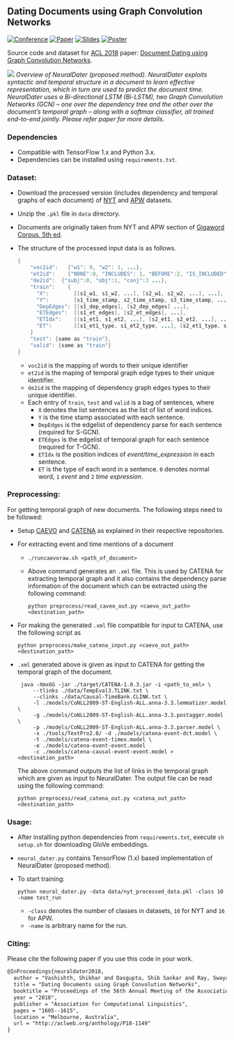 ## Dating Documents using Graph Convolution Networks

[![Conference](http://img.shields.io/badge/ACL-2018-4b44ce.svg)](https://www.aclweb.org/anthology/P18-1149/)
[![Paper](http://img.shields.io/badge/paper-arxiv.1902.00175-B31B1B.svg)](https://arxiv.org/abs/1902.00175)
[![Slides](http://img.shields.io/badge/slides-pdf-green.svg)](https://shikhar-vashishth.github.io/assets/pdf/slides_neuraldater.pdf)
[![Poster](http://img.shields.io/badge/poster-pdf-blue.svg)](https://shikhar-vashishth.github.io/assets/pdf/neuraldater_poster.pdf)


Source code and dataset for [ACL 2018](http://acl2018.org) paper: [Document Dating using Graph Convolution Networks](http://malllabiisc.github.io/publications/papers/neuraldater_acl18.pdf).

![](https://raw.githubusercontent.com/malllabiisc/NeuralDater/master/overview.png)
*Overview of NeuralDater (proposed method). NeuralDater exploits syntactic and temporal structure in a document to learn effective representation, which in turn are used to predict the document time. NeuralDater uses a Bi-directional LSTM (Bi-LSTM), two Graph Convolution Networks (GCN) – one over the dependency tree and the other over the document’s temporal graph – along with a softmax classifier, all trained end-to-end jointly. Please refer paper for more details.*
### Dependencies

* Compatible with TensorFlow 1.x and Python 3.x.
* Dependencies can be installed using `requirements.txt`.


### Dataset:

* Download the processed version (includes dependency and temporal graphs of each document) of [NYT](https://drive.google.com/open?id=1LcVaaffnW2ivnRTAVDiioYNXGtfSKvRy) and [APW](https://drive.google.com/open?id=1V0eUJTOA3f3AhLIenubDcmcGs6bB0EA7) datasets.

* Unzip the `.pkl` file in `data` directory.

* Documents are originally taken from NYT and APW section of [Gigaword Corpus, 5th ed](https://catalog.ldc.upenn.edu/ldc2011t07).

* The structure of the processed input data is as follows.

  ```java
  {
      "voc2id":   {"w1": 0, "w2": 1, ...},
      "et2id":    {"NONE":0, "INCLUDES": 1, "BEFORE":2, "IS_INCLUDED":3 ...},
      "de2id":	{"subj":0, "obj":1, "conj":3 ...},
      "train":    {
        "X":        [[s1_w1, s1_w2, ...], [s2_w1, s2_w2, ...], ...],
        "Y":        [s1_time_stamp, s2_time_stamp, s3_time_stamp, ...],
        "DepEdges": [[s1_dep_edges], [s2_dep_edges] ...],
        "ETEdges":  [[s1_et_edges], [s2_et_edges], ...],
        "ETIdx":    [[s1_et1, s1_et2, ...], [s2_et1, s2_et2, ...], ...],
        "ET":       [[s1_et1_type, s1_et2_type, ...], [s2_et1_type, s2_et2_type, ...], ...],
      }
      "test": {same as "train"},
      "valid": {same as "train"}
  }
  ```

    * `voc2id` is the mapping of words to their unique identifier
    * `et2id` is the maping of temporal graph edge types to their unique identifier.
    * `de2id` is the mapping of dependency graph edges types to their unique identifier.
    * Each entry of `train`, `test` and `valid` is a bag of sentences, where
      * `X` denotes the list sentences as the list of list of word indices.
      * `Y` is the time stamp associated with each sentence.
      * `DepEdges` is the edgelist of dependency parse for each sentence (required for S-GCN).
      * `ETEdges` is the edgelist of temporal graph for each sentence (required for T-GCN).
      * `ETIdx` is the position indices of *event/time_expression* in each sentence.
      * `ET` is the type of each word in a sentence. `0` denotes normal word, `1` *event* and `2` *time expression*. 

### Preprocessing:

For getting temporal graph of new documents. The following steps need to be followed:

- Setup [CAEVO](https://github.com/nchambers/caevo) and [CATENA](https://github.com/paramitamirza/CATENA) as explained in their respective repositories.

- For extracting event and time mentions of a document

  - `./runcaevoraw.sh <path_of_document>`

  - Above command generates an `.xml` file. This is used by CATENA for extracting temporal graph and it also contains the dependency parse information of the document which can be extracted using the following command:

    ```shell
    python preprocess/read_caveo_out.py <caevo_out_path> <destination_path>
    ```

- For making the generated `.xml` file compatible for input to CATENA, use the following script as

  ```shell
  python preprocess/make_catena_input.py <caevo_out_path> <destination_path>
  ```

- `.xml` generated above is given as input to CATENA for getting the temporal graph of the document. 

   ```shell
    java -Xmx6G -jar ./target/CATENA-1.0.3.jar -i <path_to_xml> \
    	--tlinks ./data/TempEval3.TLINK.txt \
    	--clinks ./data/Causal-TimeBank.CLINK.txt \
    	-l ./models/CoNLL2009-ST-English-ALL.anna-3.3.lemmatizer.model \
    	-g ./models/CoNLL2009-ST-English-ALL.anna-3.3.postagger.model \
    	-p ./models/CoNLL2009-ST-English-ALL.anna-3.3.parser.model \
    	-x ./tools/TextPro2.0/ -d ./models/catena-event-dct.model \
    	-t ./models/catena-event-timex.model \
    	-e ./models/catena-event-event.model 
    	-c ./models/catena-causal-event-event.model > <destination_path>
   ```

   The above command outputs the list of links in the temporal graph which are given as input to NeuralDater. The output file can be read using the following command:

   ```shell
   python preprocess/read_catena_out.py <catena_out_path> <destination_path>
   ```

    

### Usage:

* After installing python dependencies from `requirements.txt`, execute `sh setup.sh` for downloading GloVe embeddings.

* `neural_dater.py` contains TensorFlow (1.x) based implementation of NeuralDater (proposed method). 
* To start training: 
  ```shell
  python neural_dater.py -data data/nyt_processed_data.pkl -class 10 -name test_run
  ```

  * `-class` denotes the number of classes in datasets,  `10` for NYT and `16` for APW.
  * `-name` is arbitrary name for the run.


### Citing:
Please cite the following paper if you use this code in your work.

```tex
@InProceedings{neuraldater2018,
  author = "Vashishth, Shikhar and Dasgupta, Shib Sankar and Ray, Swayambhu Nath and Talukdar, Partha",
  title = "Dating Documents using Graph Convolution Networks",
  booktitle = "Proceedings of the 56th Annual Meeting of the Association for Computational Linguistics (Volume 1: Long Papers)",
  year = "2018",
  publisher = "Association for Computational Linguistics",
  pages = "1605--1615",
  location = "Melbourne, Australia",
  url = "http://aclweb.org/anthology/P18-1149"
}
```
